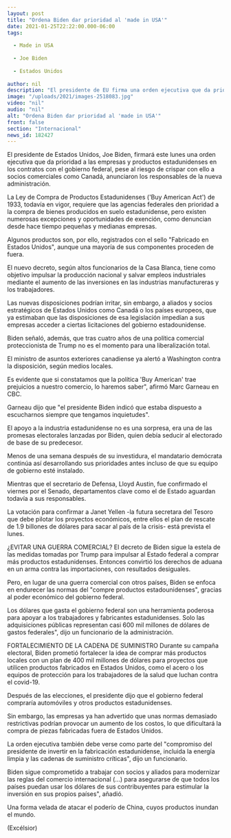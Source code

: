```yaml
---
layout: post
title: "Ordena Biden dar prioridad al 'made in USA'"
date: 2021-01-25T22:22:00.000-06:00
tags:
  
  - Made in USA
  
  - Joe Biden
  
  - Estados Unidos
  
author: nil
description: "El presidente de EU firma una orden ejecutiva que da prioridad a las empresas y productos estadunidenses en los contratos con el gobierno federal"
image: "/uploads/2021/images-2518083.jpg"
video: "nil"
audio: "nil"
alt: "Ordena Biden dar prioridad al 'made in USA'"
front: false
section: "Internacional"
news_id: 182427
---
```


El presidente de Estados Unidos, Joe Biden, firmará este lunes una orden ejecutiva que da prioridad a las empresas y productos estadunidenses en los contratos con el gobierno federal, pese al riesgo de crispar con ello a socios comerciales como Canadá, anunciaron los responsables de la nueva administración.

La Ley de Compra de Productos Estadunidenses ('Buy American Act') de 1933, todavía en vigor, requiere que las agencias federales den prioridad a la compra de bienes producidos en suelo estadunidense, pero existen numerosas excepciones y oportunidades de exención, como denuncian desde hace tiempo pequeñas y medianas empresas.

Algunos productos son, por ello, registrados con el sello "Fabricado en Estados Unidos", aunque una mayoría de sus componentes proceden de fuera.

El nuevo decreto, según altos funcionarios de la Casa Blanca, tiene como objetivo impulsar la producción nacional y salvar empleos industriales mediante el aumento de las inversiones en las industrias manufactureras y los trabajadores.

Las nuevas disposiciones podrían irritar, sin embargo, a aliados y socios estratégicos de Estados Unidos como Canadá o los países europeos, que ya estimaban que las disposiciones de esa legislación impedían a sus empresas acceder a ciertas licitaciones del gobierno estadounidense.

Biden señaló, además, que tras cuatro años de una política comercial proteccionista de Trump no es el momento para una liberalización total.

El ministro de asuntos exteriores canadiense ya alertó a Washington contra la disposición, según medios locales.

Es evidente que si constatamos que la política 'Buy American' trae prejuicios a nuestro comercio, lo haremos saber", afirmó Marc Garneau en CBC.

Garneau dijo que "el presidente Biden indicó que estaba dispuesto a escucharnos siempre que tengamos inquietudes".

El apoyo a la industria estadunidense no es una sorpresa, era una de las promesas electorales lanzadas por Biden, quien debía seducir al electorado de base de su predecesor.

Menos de una semana después de su investidura, el mandatario demócrata continúa así desarrollando sus prioridades antes incluso de que su equipo de gobierno esté instalado.

Mientras que el secretario de Defensa, Lloyd Austin, fue confirmado el viernes por el Senado, departamentos clave como el de Estado aguardan todavía a sus responsables.

La votación para confirmar a Janet Yellen -la futura secretara del Tesoro que debe pilotar los proyectos económicos, entre ellos el plan de rescate de 1.9 billones de dólares para sacar al país de la crisis- está prevista el lunes.

¿EVITAR UNA GUERRA COMERCIAL?
El decreto de Biden sigue la estela de las medidas tomadas por Trump para impulsar al Estado federal a comprar más productos estadunidenses. Entonces convirtió los derechos de aduana en un arma contra las importaciones, con resultados desiguales.

Pero, en lugar de una guerra comercial con otros países, Biden se enfoca en endurecer las normas del "compre productos estadounidenses", gracias al poder económico del gobierno federal.

Los dólares que gasta el gobierno federal son una herramienta poderosa para apoyar a los trabajadores y fabricantes estadunidenses. Solo las adquisiciones públicas representan casi 600 mil millones de dólares de gastos federales", dijo un funcionario de la administración.

FORTALECIMIENTO DE LA CADENA DE SUMINISTRO
Durante su campaña electoral, Biden prometió fortalecer la idea de comprar más productos locales con un plan de 400 mil millones de dólares para proyectos que utilicen productos fabricados en Estados Unidos, como el acero o los equipos de protección para los trabajadores de la salud que luchan contra el covid-19.

Después de las elecciones, el presidente dijo que el gobierno federal compraría automóviles y otros productos estadunidenses.

Sin embargo, las empresas ya han advertido que unas normas demasiado restrictivas podrían provocar un aumento de los costos, lo que dificultará la compra de piezas fabricadas fuera de Estados Unidos.

La orden ejecutiva también debe verse como parte del "compromiso del presidente de invertir en la fabricación estadunidense, incluida la energía limpia y las cadenas de suministro críticas", dijo un funcionario.

Biden sigue comprometido a trabajar con socios y aliados para modernizar las reglas del comercio internacional (...) para asegurarse de que todos los países puedan usar los dólares de sus contribuyentes para estimular la inversión en sus propios países", añadió.

Una forma velada de atacar el poderío de China, cuyos productos inundan el mundo.

(Excélsior)